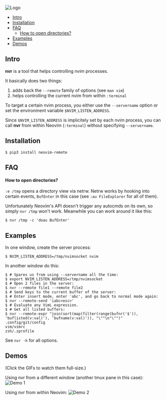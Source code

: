 ![Logo](https://github.com/mhinz/neovim-remote/raw/master/pictures/nvr-logo.png)

- [Intro](#intro)
- [Installation](#installation)
- [FAQ](#faq)
  - [How to open directories?](#how-to-open-directories)
- [Examples](#examples)
- [Demos](#demos)

## Intro

**nvr** is a tool that helps controlling nvim processes.

It basically does two things:

1. adds back the `--remote` family of options (see `man vim`)
1. helps controlling the current nvim from within `:terminal`

To target a certain nvim process, you either use the `--servername` option or
set the environment variable `$NVIM_LISTEN_ADDRESS`.

Since `$NVIM_LISTEN_ADDRESS` is implicitely set by each nvim process, you can
call **nvr** from within Neovim (`:terminal`) without specifying `--servername`.

## Installation

```
$ pip3 install neovim-remote
```

## FAQ

#### How to open directories?

`:e /tmp` opens a directory view via netrw. Netrw works by hooking into certain
events, `BufEnter` in this case (see `:au FileExplorer` for all of them).

Unfortunately Neovim's API doesn't trigger any autocmds on its own, so simply
`nvr /tmp` won't work. Meanwhile you can work around it like this:

    $ nvr /tmp -c 'doau BufEnter'

## Examples

In one window, create the server process:
```
$ NVIM_LISTEN_ADDRESS=/tmp/nvimsocket nvim
```
In another window do this:
```shell
$ # Spares us from using --servername all the time:
$ export NVIM_LISTEN_ADDRESS=/tmp/nvimsocket
$ # Open 2 files in the server:
$ nvr --remote file1 --remote file2
$ # Send keys to the current buffer of the server:
$ # Enter insert mode, enter 'abc', and go back to normal mode again:
$ nvr --remote-send 'iabc<esc>'
$ # Evaluate any VimL expression.
$ # Get all listed buffers:
$ nvr --remote-expr "join(sort(map(filter(range(bufnr('$')), 'buflisted(v:val)'), 'bufname(v:val)')), "\""\n"\"")"
.config/git/config
vim/vimrc
zsh/.zprofile
```

See `nvr -h` for all options.

## Demos

(Click the GIFs to watch them full-size.)

Using nvr from a different window (another tmux pane in this case):
![Demo 1](https://github.com/mhinz/neovim-remote/raw/master/pictures/demo1.gif)

Using nvr from within Neovim:
![Demo 2](https://github.com/mhinz/neovim-remote/raw/master/pictures/demo2.gif)
